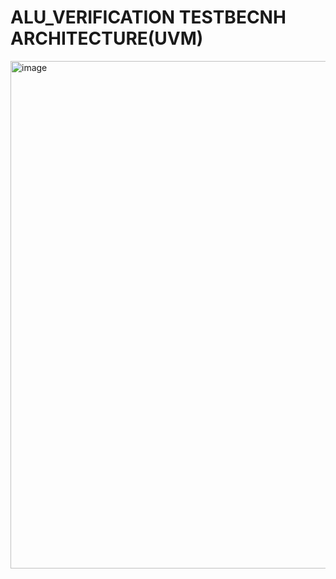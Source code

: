 # ALU_VERIFICATION TESTBECNH ARCHITECTURE(UVM)
<img width="1252" height="812" alt="image" src="https://github.com/user-attachments/assets/03bad051-1edf-4bc8-8f49-41ad65dafbee" />
